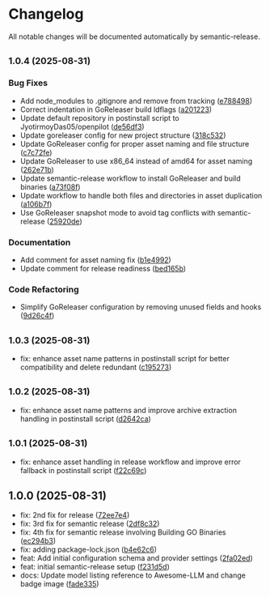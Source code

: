 # Changelog

All notable changes will be documented automatically by semantic-release.

## <small>1.0.4 (2025-08-31)</small>

### Bug Fixes
* Add node_modules to .gitignore and remove from tracking ([e788498](https://github.com/JyotirmoyDas05/OpenPilot/commit/e788498))
* Correct indentation in GoReleaser build ldflags ([a201223](https://github.com/JyotirmoyDas05/OpenPilot/commit/a201223))
* Update default repository in postinstall script to JyotirmoyDas05/openpilot ([de56df3](https://github.com/JyotirmoyDas05/OpenPilot/commit/de56df3))
* Update goreleaser config for new project structure ([318c532](https://github.com/JyotirmoyDas05/OpenPilot/commit/318c532))
* Update GoReleaser config for proper asset naming and file structure ([c7c72fe](https://github.com/JyotirmoyDas05/OpenPilot/commit/c7c72fe))
* Update GoReleaser to use x86_64 instead of amd64 for asset naming ([262e71b](https://github.com/JyotirmoyDas05/OpenPilot/commit/262e71b))
* Update semantic-release workflow to install GoReleaser and build binaries ([a73f08f](https://github.com/JyotirmoyDas05/OpenPilot/commit/a73f08f))
* Update workflow to handle both files and directories in asset duplication ([a106b7f](https://github.com/JyotirmoyDas05/OpenPilot/commit/a106b7f))
* Use GoReleaser snapshot mode to avoid tag conflicts with semantic-release ([25920de](https://github.com/JyotirmoyDas05/OpenPilot/commit/25920de))

### Documentation
* Add comment for asset naming fix ([b1e4992](https://github.com/JyotirmoyDas05/OpenPilot/commit/b1e4992))
* Update comment for release readiness ([bed165b](https://github.com/JyotirmoyDas05/OpenPilot/commit/bed165b))

### Code Refactoring
* Simplify GoReleaser configuration by removing unused fields and hooks ([9d26c4f](https://github.com/JyotirmoyDas05/OpenPilot/commit/9d26c4f))

## <small>1.0.3 (2025-08-31)</small>

* fix: enhance asset name patterns in postinstall script for better compatibility and delete redundant ([c195273](https://github.com/JyotirmoyDas05/OpenPilot/commit/c195273))

## <small>1.0.2 (2025-08-31)</small>

* fix: enhance asset name patterns and improve archive extraction handling in postinstall script ([d2642ca](https://github.com/JyotirmoyDas05/OpenPilot/commit/d2642ca))

## <small>1.0.1 (2025-08-31)</small>

* fix: enhance asset handling in release workflow and improve error fallback in postinstall script ([f22c69c](https://github.com/JyotirmoyDas05/OpenPilot/commit/f22c69c))

## 1.0.0 (2025-08-31)

* fix: 2nd fix for release ([72ee7e4](https://github.com/JyotirmoyDas05/OpenPilot/commit/72ee7e4))
* fix: 3rd fix for semantic release ([2df8c32](https://github.com/JyotirmoyDas05/OpenPilot/commit/2df8c32))
* fix: 4th fix for semantic release involving Building GO Binaries ([ec294b3](https://github.com/JyotirmoyDas05/OpenPilot/commit/ec294b3))
* fix: adding package-lock.json ([b4e62c6](https://github.com/JyotirmoyDas05/OpenPilot/commit/b4e62c6))
* feat: Add initial configuration schema and provider settings ([2fa02ed](https://github.com/JyotirmoyDas05/OpenPilot/commit/2fa02ed))
* feat: initial semantic-release setup ([f231d5d](https://github.com/JyotirmoyDas05/OpenPilot/commit/f231d5d))
* docs: Update model listing reference to Awesome-LLM and change badge image ([fade335](https://github.com/JyotirmoyDas05/OpenPilot/commit/fade335))
